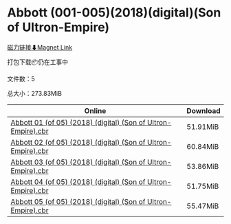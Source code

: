 # Abbott (001-005)(2018)(digital)(Son of Ultron-Empire)

[磁力链接⬇Magnet Link](magnet:?xt=urn:btih:766422e2c77fe1413e0d663d2ed0510bf8a1f92d&dn=Abbott%20%28001-005%29%282018%29%28digital%29%28Son%20of%20Ultron-Empire%29)

打包下载📦仍在工事中

文件数：5

总大小：273.83MiB

Online | Download
--- | ---
[Abbott 01 (of 05) (2018) (digital) (Son of Ultron-Empire).cbr](https://github.com/alicewish/markdown/blob/master/comic/Abbott-01-of-05-2018-digital-Son-of-Ultron-Empire-cbr.md) | 51.91MiB
[Abbott 02 (of 05) (2018) (digital) (Son of Ultron-Empire).cbr](https://github.com/alicewish/markdown/blob/master/comic/Abbott-02-of-05-2018-digital-Son-of-Ultron-Empire-cbr.md) | 60.84MiB
[Abbott 03 (of 05) (2018) (digital) (Son of Ultron-Empire).cbr](https://github.com/alicewish/markdown/blob/master/comic/Abbott-03-of-05-2018-digital-Son-of-Ultron-Empire-cbr.md) | 53.86MiB
[Abbott 04 (of 05) (2018) (digital) (Son of Ultron-Empire).cbr](https://github.com/alicewish/markdown/blob/master/comic/Abbott-04-of-05-2018-digital-Son-of-Ultron-Empire-cbr.md) | 51.75MiB
[Abbott 05 (of 05) (2018) (digital) (Son of Ultron-Empire).cbr](https://github.com/alicewish/markdown/blob/master/comic/Abbott-05-of-05-2018-digital-Son-of-Ultron-Empire-cbr.md) | 55.47MiB